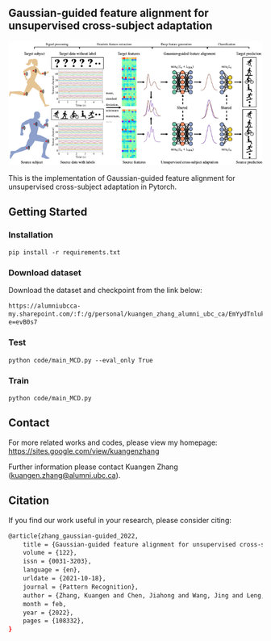 ## Gaussian-guided feature alignment for unsupervised cross-subject adaptation

<img src='./overview.png' width=800>

This is the implementation of Gaussian-guided feature alignment for unsupervised cross-subject adaptation in Pytorch.

## Getting Started
### Installation
```
pip install -r requirements.txt
```

### Download dataset
Download the dataset and checkpoint from the link below:

```
https://alumniubcca-my.sharepoint.com/:f:/g/personal/kuangen_zhang_alumni_ubc_ca/EmYydTnluklBn17qVXnSIWoBvBq0arhyATCaVlYXVs4PhA?e=evB0s7
```

### Test
```
python code/main_MCD.py --eval_only True
```

### Train
```
python code/main_MCD.py
```

## Contact

For more related works and codes, please view my homepage: https://sites.google.com/view/kuangenzhang

Further information please contact Kuangen Zhang (kuangen.zhang@alumni.ubc.ca).

## Citation
If you find our work useful in your research, please consider citing:

```bash
@article{zhang_gaussian-guided_2022,
	title = {Gaussian-guided feature alignment for unsupervised cross-subject adaptation},
	volume = {122},
	issn = {0031-3203},
	language = {en},
	urldate = {2021-10-18},
	journal = {Pattern Recognition},
	author = {Zhang, Kuangen and Chen, Jiahong and Wang, Jing and Leng, Yuquan and de Silva, Clarence W. and Fu, Chenglong},
	month = feb,
	year = {2022},
	pages = {108332},
}
```
